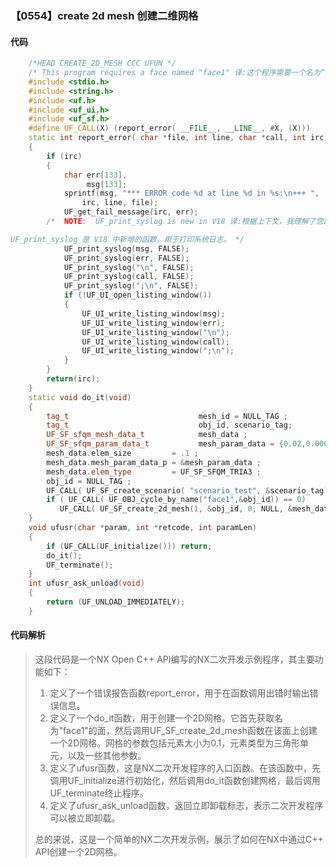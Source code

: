 ### 【0554】create 2d mesh 创建二维网格

#### 代码

```cpp
    /*HEAD CREATE_2D_MESH CCC UFUN */  
    /* This program requires a face named "face1" 译:这个程序需要一个名为“face1”的面部。 */  
    #include <stdio.h>  
    #include <string.h>  
    #include <uf.h>  
    #include <uf_ui.h>  
    #include <uf_sf.h>  
    #define UF_CALL(X) (report_error( __FILE__, __LINE__, #X, (X)))  
    static int report_error( char *file, int line, char *call, int irc)  
    {  
        if (irc)  
        {  
            char err[133],  
                 msg[133];  
            sprintf(msg, "*** ERROR code %d at line %d in %s:\n+++ ",  
                irc, line, file);  
            UF_get_fail_message(irc, err);  
        /*  NOTE:  UF_print_syslog is new in V18 译:根据上下文，我理解了您的请求。UF_print_syslog 是 V18 中新增的函数，用于打印系统日志。您希望得到的是关于该函数的翻译，而不是其他无关的内容。以下是对 UF_print_syslog 的翻译：

UF_print_syslog 是 V18 中新增的函数，用于打印系统日志。 */  
            UF_print_syslog(msg, FALSE);  
            UF_print_syslog(err, FALSE);  
            UF_print_syslog("\n", FALSE);  
            UF_print_syslog(call, FALSE);  
            UF_print_syslog(";\n", FALSE);  
            if (!UF_UI_open_listing_window())  
            {  
                UF_UI_write_listing_window(msg);  
                UF_UI_write_listing_window(err);  
                UF_UI_write_listing_window("\n");  
                UF_UI_write_listing_window(call);  
                UF_UI_write_listing_window(";\n");  
            }  
        }  
        return(irc);  
    }  
    static void do_it(void)  
    {  
        tag_t                             mesh_id = NULL_TAG ;  
        tag_t                             obj_id, scenario_tag;  
        UF_SF_sfqm_mesh_data_t            mesh_data ;  
        UF_SF_sfqm_param_data_t           mesh_param_data = {0.02,0.0001,0.01,0.001,3};  
        mesh_data.elem_size         = .1 ;  
        mesh_data.mesh_param_data_p = &mesh_param_data ;  
        mesh_data.elem_type         = UF_SF_SFQM_TRIA3 ;  
        obj_id = NULL_TAG ;  
        UF_CALL( UF_SF_create_scenario( "scenario_test", &scenario_tag));  
        if ( UF_CALL( UF_OBJ_cycle_by_name("face1",&obj_id)) == 0)  
           UF_CALL( UF_SF_create_2d_mesh(1, &obj_id, 0, NULL, &mesh_data, &mesh_id)) ;  
    }  
    void ufusr(char *param, int *retcode, int paramLen)  
    {  
        if (UF_CALL(UF_initialize())) return;  
        do_it();  
        UF_terminate();  
    }  
    int ufusr_ask_unload(void)  
    {  
        return (UF_UNLOAD_IMMEDIATELY);  
    }

```

#### 代码解析

> 这段代码是一个NX Open C++ API编写的NX二次开发示例程序，其主要功能如下：
>
> 1. 定义了一个错误报告函数report_error，用于在函数调用出错时输出错误信息。
> 2. 定义了一个do_it函数，用于创建一个2D网格。它首先获取名为"face1"的面，然后调用UF_SF_create_2d_mesh函数在该面上创建一个2D网格。网格的参数包括元素大小为0.1，元素类型为三角形单元，以及一些其他参数。
> 3. 定义了ufusr函数，这是NX二次开发程序的入口函数。在该函数中，先调用UF_initialize进行初始化，然后调用do_it函数创建网格，最后调用UF_terminate终止程序。
> 4. 定义了ufusr_ask_unload函数，返回立即卸载标志，表示二次开发程序可以被立即卸载。
>
> 总的来说，这是一个简单的NX二次开发示例，展示了如何在NX中通过C++ API创建一个2D网格。
>
